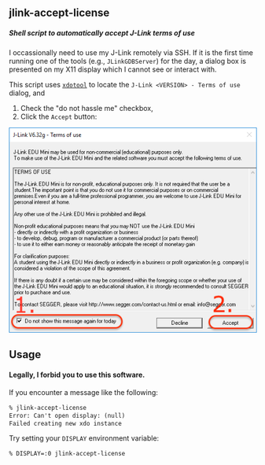 ## jlink-accept-license
##### Shell script to automatically accept J-Link terms of use

I occassionally need to use my J-Link remotely via SSH. If it is the first time running one of the tools (e.g., `JLinkGDBServer`) for the day, a dialog box is presented on my X11 display which I cannot see or interact with. 

This script uses [`xdotool`](https://github.com/jordansissel/xdotool) to locate the `J-Link <VERSION> - Terms of use` dialog, and
1. Check the "do not hassle me" checkbox,
2. Click the `Accept` button:

[![J-Link EULA](image/jlink-eula.png "Plz do not sue me")](image/jlink-eula.png)

## Usage
#### Legally, I **forbid** you to use this software.

If you encounter a message like the following:

```
% jlink-accept-license
Error: Can't open display: (null)
Failed creating new xdo instance
```

Try setting your `DISPLAY` environment variable:
```
% DISPLAY=:0 jlink-accept-license
```
